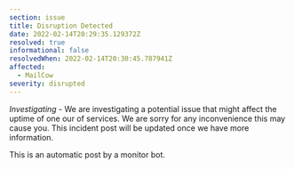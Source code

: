```yaml
---
section: issue
title: Disruption Detected
date: 2022-02-14T20:29:35.129372Z
resolved: true
informational: false
resolvedWhen: 2022-02-14T20:30:45.787941Z
affected:
  - MailCow
severity: disrupted
---
```

*Investigating* - We are investigating a potential issue that might affect the uptime of one our of services. We are sorry for any inconvenience this may cause you. This incident post will be updated once we have more information.

This is an automatic post by a monitor bot.
        